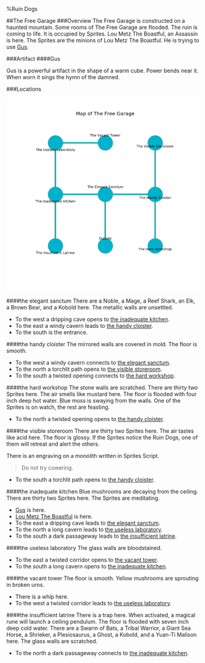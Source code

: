 %Ruin Dogs

##The Free Garage
###Overview
The Free Garage is constructed on a haunted mountain. Some rooms of The Free Garage are flooded. The ruin is coming to life. It is occupied by Sprites. <a name="Lou-Metz-The-Boastful"></a>Lou Metz The Boastful, an Assassin is here. The Sprites are the minions of Lou Metz The Boastful. He  is trying to use [Gus](#Gus). 



###Artifact
####<a name="Gus"></a>Gus


Gus is a powerful artifact in the shape of a warm cube. Power bends near it. When worn it sings the hymn of the damned. 





###Locations


![](../v2/images/The-Free-Garage.png)

####<a name="the-elegant-sanctum"></a>the elegant sanctum
There are a Noble, a Mage, a Reef Shark, an Elk, a Brown Bear, and a Kobold here. The metallic walls are unsettled. 



* To the west a dripping cave opens to [the inadequate kitchen](#the-inadequate-kitchen).
* To the east a windy cavern leads to [the handy cloister](#the-handy-cloister).
* To the south is the entrance.


####<a name="the-handy-cloister"></a>the handy cloister
The mirrored walls are covered in mold. The floor is smooth. 



* To the west a windy cavern connects to [the elegant sanctum](#the-elegant-sanctum).
* To the north a torchlit path opens to [the visible storeroom](#the-visible-storeroom).
* To the south a twisted opening connects to [the hard workshop](#the-hard-workshop).


####<a name="the-hard-workshop"></a>the hard workshop
The stone walls are scratched. There are thirty two Sprites here. The air smells like mustard here. The floor is flooded with four inch deep hot water. Blue moss is swaying from the walls. One of the Sprites is on watch, the rest are feasting. 



* To the north a twisted opening opens to [the handy cloister](#the-handy-cloister).


####<a name="the-visible-storeroom"></a>the visible storeroom
There are thirty two Sprites here. The air tastes like acid here. The floor is glossy. If the Sprites notice the Ruin Dogs, one of them will retreat and alert the others. 

There is an engraving on a monolith written in Sprites Script. 

> Do not try cowering.
>


* To the south a torchlit path opens to [the handy cloister](#the-handy-cloister).


####<a name="the-inadequate-kitchen"></a>the inadequate kitchen
Blue mushrooms are decaying from the ceiling. There are thirty two Sprites here. The Sprites are meditating. 



* [Gus](#Gus) is here.
* [Lou Metz The Boastful](#Lou-Metz-The-Boastful) is here.
* To the east a dripping cave leads to [the elegant sanctum](#the-elegant-sanctum).
* To the north a long cavern leads to [the useless laboratory](#the-useless-laboratory).
* To the south a dark passageway leads to [the insufficient latrine](#the-insufficient-latrine).


####<a name="the-useless-laboratory"></a>the useless laboratory
The glass walls are bloodstained. 



* To the east a twisted corridor opens to [the vacant tower](#the-vacant-tower).
* To the south a long cavern opens to [the inadequate kitchen](#the-inadequate-kitchen).


####<a name="the-vacant-tower"></a>the vacant tower
The floor is smooth. Yellow mushrooms are sprouting in broken urns. 



* There is a whip here.
* To the west a twisted corridor leads to [the useless laboratory](#the-useless-laboratory).


####<a name="the-insufficient-latrine"></a>the insufficient latrine
There is a trap here. When activated, a magical rune will launch a ceiling pendulum. The floor is flooded with seven inch deep cold water. There are a Swarm of Bats, a Tribal Warrior, a Giant Sea Horse, a Shrieker, a Plesiosaurus, a Ghost, a Kobold, and a Yuan-Ti Malison here. The glass walls are scratched. 



* To the north a dark passageway connects to [the inadequate kitchen](#the-inadequate-kitchen).


